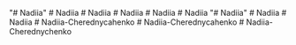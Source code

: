 "# Nadiia" 
#   N a d i i a  
 #   N a d i i a  
 #   N a d i i a  
 # Nadiia
#   N a d i i a  
 "# Nadiia" 
#   N a d i i a  
 # Nadiia
#   N a d i i a - C h e r e d n y c a h e n k o  
 #   N a d i i a - C h e r e d n y c a h e n k o  
 #   N a d i i a - C h e r e d n y c h e n k o  
 